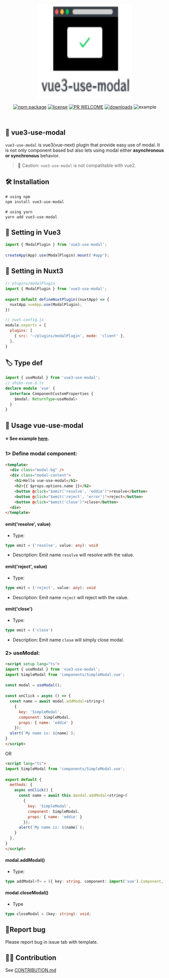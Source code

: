 <p align="center">
  <img src="./images/logo.svg" width="300" height="300">
</p>
<p align="center">
  <a href="https://npmjs.com/package/vue3-use-modal"><img src="https://img.shields.io/npm/v/vue3-use-modal.svg" alt="npm package"></a>
  <a href="https://github.com/eddie0329/vue3-use-modal/blob/main/LICENSE.md"><img src="https://img.shields.io/npm/l/vue3-use-modal.svg?style=flat-square" alt="license" /></a>
  <a href="http://makeapullrequest.com"><img src="https://img.shields.io/badge/PRs-welcome-brightgreen.svg?style=flat-square" alt="PR WELCOME" /></a>
  <a href="http://npm-stat.com/charts.html?package=vue3-use-modal&from=2022-03-07"><img src="https://img.shields.io/npm/dm/vue3-use-modal.svg?style=flat-square" alt="downloads" /></a>
  <a herf="https://github.com/eddie0329/vue3-use-modal/tree/main/playground"><img src="https://img.shields.io/badge/%F0%9F%92%A1-examples-ff615b.svg?style=flat-square" alt="example" /></a>
</p>
<br />

## 🎨 vue3-use-modal 

`vue3-use-modal` is vue3(vue-next) plugin that provide easy use of modal. It is not only component based but also lets using modal either **asynchronous or synchronous** behavior.

> 🚨 Caution: `vue3-use-modal` is not compatitable with vue2.

## 🛠 Installation

```shell
# using npm
npm install vue3-use-modal

# using yarn
yarn add vue3-use-modal
```

## 📝 Setting in Vue3 

```javascript
import { ModalPlugin } from 'vue3-use-modal';

createApp(App).use(ModalPlugin).mount('#app');
```

## 📝 Setting in Nuxt3

```javascript
// plugins/modalPlugin
import { ModalPlugin } from 'vue3-use-modal';

export default defineNuxtPlugin((nuxtApp) => {
  nuxtApp.vueApp.use(ModalPlugin);
})
```

```javascript
// nuxt.config.js
module.exports = {
  plugins: [
    { src: '~/plugins/modalPlugin', mode: 'client' },
  ],
}
```

## 🏷 Type def

```typescript
import { useModal } from 'vue3-use-modal';
// shims-vue.d.ts
declare module 'vue' {
  interface ComponentCustomProperties {
    $modal: ReturnType<useModal>
  }
}
```

## 🎩 Usage vue-use-modal

#### ⭐️ See example [here](https://github.com/eddie0329/vue3-use-modal/tree/main/playground).

### 1> Define modal component:

```html
<template>
  <div class="modal-bg" />
  <div class="modal-content">
    <h1>Hello vue-use-modal</h1>
    <h2>{{ $props.options.name }}</h2>
    <button @click="$emit('resolve', 'eddie')">resolve</button>
    <button @click="$emit('reject', 'error')">reject</button>
    <button @click="$emit('close')">close</button>
  <div>
</template>
```

#### emit('resolve', value)

- Type:
``` typescript
type emit = ('resolve', value: any): void
```
- Description: Emit name `resolve` will resolve with the value.

#### emit('reject', value)
- Type:
``` typescript
type emit = ('reject', value: any): void
```
- Description: Emit name `reject` will reject with the value.


#### emit('close')
- Type:
```typescript
type emit = ('close')
```
- Description: Emit name `close` will simply close modal.

### 2> useModal:

```html
<script setup lang="ts">
import { useModal } from 'vue3-use-modal';
import SimpleModal from 'components/SimpleModal.vue';

const modal = useModal();

const onClick = async () => {
  const name = await modal.addModal<string>(
    { 
      key: 'SimpleModal', 
      component: SimpleModal,
      props: { name: 'eddie' }
    });
  alert(`My name is: ${name}`);
}
</script>
```

OR

```html
<script lang="ts">
import SimpleModal from 'components/SimpleModal.vue';

export default {
  methods: {
    async onClick() {
      const name = await this.$modal.addModal<string>(
        {
          key: 'SimpleModal',
          component: SimpleModal,
          props: { name: 'eddie' }
        });
      alert(`My name is: ${name}`);
    }
  },
}
</script>
```

#### modal.addModal()

- Type:
```typescript
type addModal<T> = ({ key: string, component: import('vue').Component, props?: unknown }): Promise<T>;
```

#### modal.closeModal()
- Type
```typescript
type closeModal = (key: string): void;
```

## 🐛Report bug

Please report bug in issue tab with template.

## 🙇🏻‍️ Contribution

See [CONTRIBUTION.md](https://github.com/eddie0329/vue3-use-modal/blob/main/.github/CONTRIBUTING.md)